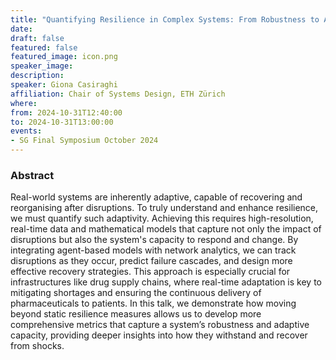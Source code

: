 ```yaml
---
title: "Quantifying Resilience in Complex Systems: From Robustness to Adaptivity"
date:
draft: false
featured: false
featured_image: icon.png
speaker_image:
description:
speaker: Giona Casiraghi
affiliation: Chair of Systems Design, ETH Zürich
where:
from: 2024-10-31T12:40:00
to: 2024-10-31T13:00:00
events:
- SG Final Symposium October 2024 
---
```



### Abstract

Real-world systems are inherently adaptive, capable of recovering and reorganising after disruptions.
To truly understand and enhance resilience, we must quantify such adaptivity.
Achieving this requires high-resolution, real-time data and mathematical models that capture not only the impact of disruptions but also the system's capacity to respond and change.
By integrating agent-based models with network analytics, we can track disruptions as they occur, predict failure cascades, and design more effective recovery strategies.
This approach is especially crucial for infrastructures like drug supply chains, where real-time adaptation is key to mitigating shortages and ensuring the continuous delivery of pharmaceuticals to patients.
In this talk, we demonstrate how moving beyond static resilience measures allows us to develop more comprehensive metrics that capture a system’s robustness and adaptive capacity, providing deeper insights into how they withstand and recover from shocks.